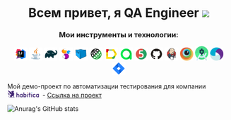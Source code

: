 <h1 align="center">Всем привет, я QA Engineer</a> 
<img src="https://github.com/blackcater/blackcater/raw/main/images/Hi.gif" height="32"/></h1>

<h3 align="center">Мои инструменты и технологии:</h3>

<p align="center">
<a href="https://www.jetbrains.com/idea/"><img width="6%" title="IntelliJ IDEA" src="media/logo/Intelij_IDEA.svg"/></a> 
<a href="https://www.java.com/"><img width="6%" title="Java" src="media/logo/Java.svg"/></a>
<a href="https://gradle.org/"><img width="6%" title="Gradle" src="media/logo/Gradle.svg"/></a> 
<a href="https://selenide.org/"><img width="6%" title="Selenide" src="media/logo/Selenide.svg"/></a> 
<a href="https://aerokube.com/selenoid/"><img width="6%" title="Selenoid" src="media/logo/Selenoid.svg"/></a>
<a href="https://rest-assured.io"><img width="6%" title="REST-Assured" src="media/logo/RestAssured.svg"/></a>
<a href="https://github.com/allure-framework/allure2"><img width="6%" title="Allure Report" src="media/logo/Allure_Report.svg"/></a>
<a href="https://qameta.io"><img width="6%" title="Allure TestOps" src="media/logo/Allure_TO.svg"/></a>
<a href="https://junit.org/junit5/"><img width="6%" title="JUnit5" src="media/logo/JUnit5.svg"/></a> 
<a href="https://github.com/"><img width="6%" title="GitHub" src="media/logo/GitHub.svg"/></a> 
<a href="https://www.jenkins.io/"><img width="6%" title="Jenkins" src="media/logo/Jenkins.svg"/></a> 
<a href="https://app-automate.browserstack.com/"><img width="6%" title="BrowserStack" src="media/logo/Browserstack.svg"/></a>  
<a href="https://developer.android.com/studio"><img width="6%" title="Android Studio.svg" src="media/logo/Android_Studio.svg"/></a>   
<a href="https://appium.io"><img width="6%" title="Appium" src="media/logo/Appium.svg"/></a>  
<a href="https://www.atlassian.com/software/jira"><img width="6%" title="Jira" src="media/logo/Jira.svg"/></a>  
</p>

Мой демо-проект по автоматизации тестирования для компании [<img width="15%" title="HABITICA" src="media/logo/habitica_logo.png"/>](https://habitica.com) - [Ссылка на проект](https://github.com/ArturAkopov/Habitica_Project_Tests)

![Anurag's GitHub stats](https://github-readme-stats.vercel.app/api?username=ArturAkopov&show_icons=true&bg_color=00000000)
